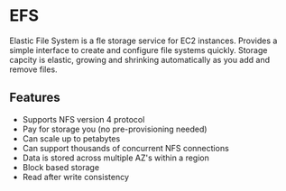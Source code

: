 # EFS
Elastic File System is a fle storage service for EC2 instances. Provides a simple interface to create and configure file systems quickly. Storage capcity is elastic, growing and shrinking automatically as you add and remove files.

## Features
- Supports NFS version 4 protocol
- Pay for storage you (no pre-provisioning needed)
- Can scale up to petabytes
- Can support thousands of concurrent NFS connections
- Data is stored across multiple AZ's within a region
- Block based storage
- Read after write consistency
